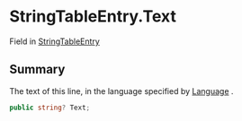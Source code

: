 # StringTableEntry.Text

Field in [StringTableEntry](/docs/api/csharp/yarn.unity.stringtableentry.md)

## Summary


The text of this line, in the language specified by  <a href="yarn.unity.stringtableentry.language.md">Language</a> .


```csharp
public string? Text;
```

